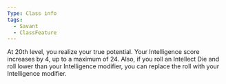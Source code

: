 ```yaml
---
Type: Class info
tags:
  - Savant
  - ClassFeature
---
```

At 20th level, you realize your true potential. Your Intelligence score increases by 4, up to a maximum of 24. Also, if you roll an Intellect Die and roll lower than your Intelligence modifier, you can replace the roll with your Intelligence modifier.
